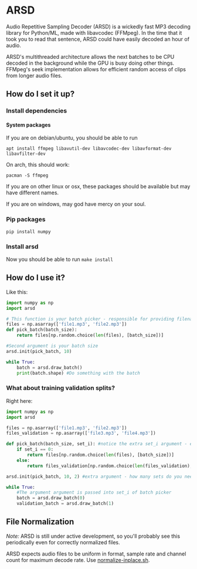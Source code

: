 # ARSD

Audio Repetitive Sampling Decoder (ARSD) is a wickedly fast MP3 decoding library for Python/ML, made with libavcodec (FFMpeg). In the time that it took you to read that sentence, ARSD could have easily decoded an hour of audio.

ARSD's multithreaded architecture allows the next batches to be CPU decoded in the background while the GPU is busy doing other things. FFMpeg's seek implementation allows for efficient random access of clips from longer audio files.

## How do I set it up?

### Install dependencies

#### System packages
If you are on debian/ubuntu, you should be able to run

```
apt install ffmpeg libavutil-dev libavcodec-dev libavformat-dev libavfilter-dev
```

On arch, this should work:

```
pacman -S ffmpeg
```

If you are on other linux or osx, these packages should be available but may have different names.

If you are on windows, may god have mercy on your soul.

### Pip packages

```
pip install numpy
```

### Install arsd

Now you should be able to run `make install`

## How do I use it?

Like this:
```python
import numpy as np
import arsd

# This function is your batch picker - responsible for providing filenames to decode
files = np.asarray(['file1.mp3', 'file2.mp3'])
def pick_batch(batch_size):
	return files[np.random.choice(len(files), [batch_size])]

#Second argument is your batch size
arsd.init(pick_batch, 10)

while True:
	batch = arsd.draw_batch()
	print(batch.shape) #Do something with the batch
```

### What about training validation splits?

Right here:
```python
import numpy as np
import arsd

files = np.asarray(['file1.mp3', 'file2.mp3'])
files_validation = np.asarray(['file3.mp3', 'file4.mp3'])

def pick_batch(batch_size, set_i): #notice the extra set_i argument - either 0 or 1
	if set_i == 0:
		return files[np.random.choice(len(files), [batch_size])]
	else:
		return files_validation[np.random.choice(len(files_validation), [batch_size])]

arsd.init(pick_batch, 10, 2) #extra argument - how many sets do you need?

while True:
	#The argument argument is passed into set_i of batch picker
	batch = arsd.draw_batch(0)
	validation_batch = arsd.draw_batch(1)
```

## File Normalization

_Note:_ ARSD is still under active development, so you'll probably see this periodically even for correctly normalized files.

ARSD expects audio files to be uniform in format, sample rate and channel count for maximum decode rate. Use [normalize-inplace.sh](./scripts/normalize-inplace.sh).
